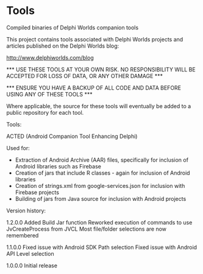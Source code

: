 # Tools
Compiled binaries of Delphi Worlds companion tools

This project contains tools associated with Delphi Worlds projects and articles published on the Delphi Worlds blog:

  http://www.delphiworlds.com/blog

  *** USE THESE TOOLS AT YOUR OWN RISK. NO RESPONSIBILITY WILL BE ACCEPTED FOR LOSS OF DATA, OR ANY OTHER DAMAGE ***
  
  *** ENSURE YOU HAVE A BACKUP OF ALL CODE AND DATA BEFORE USING ANY OF THESE TOOLS ***
  
Where applicable, the source for these tools will eventually be added to a public repository for each tool.

Tools:

ACTED (Android Companion Tool Enhancing Delphi)

  Used for:
  
  * Extraction of Android Archive (AAR) files, specifically for inclusion of Android libraries such as Firebase
  * Creation of jars that include R classes - again for inclusion of Android libraries
  * Creation of strings.xml from google-services.json for inclusion with Firebase projects
  * Building of jars from Java source for inclusion with Android projects
  
Version history:

1.2.0.0
  Added Build Jar function
  Reworked execution of commands to use JvCreateProcess from JVCL
  Most file/folder selections are now remembered

1.1.0.0
  Fixed issue with Android SDK Path selection
  Fixed issue with Android API Level selection
  
1.0.0.0
  Initial release
  
